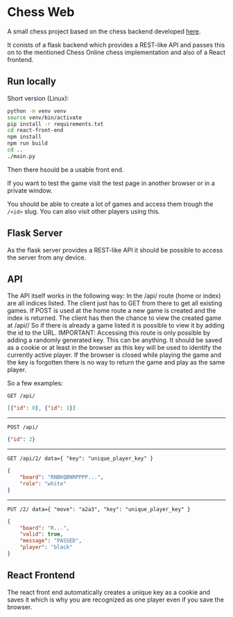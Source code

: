 # Chess Web

A small chess project based on the chess backend developed [here](https://github.com/MichelKrispin/ChessOnline).

It conists of a flask backend which provides a REST-like API and passes this on to the mentioned Chess Online chess implementation
and also of a React frontend.

## Run locally

Short version (Linux):
```bash
python -m venv venv
source venv/bin/activate
pip install -r requirements.txt
cd react-front-end
npm install
npm run build
cd ..
./main.py
```

Then there hsould be a usable front end.

If you want to test the game visit the test page in another browser or in a private window.

You should be able to create a lot of games and access them trough the `/<id>` slug. You can also visit other players using this.

## Flask Server

As the flask server provides a REST-like API it should be possible to access the server from any device.

## API

The API itself works in the following way:
In the /api/ route (home or index) are all indices listed.
The client just has to GET from there to get all existing games.
If POST is used at the home route a new game is created and the index is returned.
The client has then the chance to view the created game at /api/<id>/
So if there is already a game listed it is possible to view it by adding the id to the URL.
IMPORTANT: Accessing this route is only possible by adding a randomly generated key.
           This can be anything. It should be saved as a cookie or at least in the browser
           as this key will be used to identify the currently active player. If the browser
           is closed while playing the game and the key is forgotten there is no way to return the
           game and play as the same player.
  
So a few examples:

`GET /api/`

```json
[{"id": 0}, {"id": 1}]
```
<hr>

`POST /api/`
  
```json
{"id": 2}
```
<hr>

`GET /api/2/ data={ "key": "unique_player_key" }`
```json
{
    "board": "RNBKQBNRPPPP...",
    "role": "white"
}
```
<hr>

`PUT /2/ data={ "move": "a2a3", "key": "unique_player_key" }`

```json
{
    "board": "R...",
    "valid": true,
    "message": "PASSED",
    "player": "black"
}
```

## React Frontend

The react front end automatically creates a unique key as a cookie and saves it which is why you are recognized as one player even if you save the browser.
